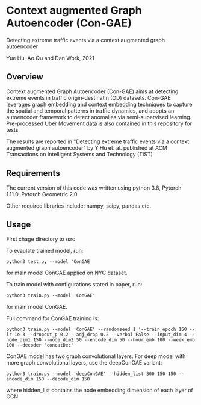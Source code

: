 # Context augmented Graph Autoencoder (Con-GAE)
Detecting extreme traffic events via a context augmented graph autoencoder

Yue Hu, Ao Qu and Dan Work, 2021

## Overview
Context augmented Graph Autoencoder (Con-GAE) aims at detecting extreme events in traffic origin-destinatin (OD) datasets. Con-GAE leverages graph embedding and context embedding techniques to capture the spatial and temporal patterns in traffic dynamics, and adopts an autoencoder framework to detect anomalies via semi-supervised learning. Pre-processed Uber Movement data is also contained in this repository for tests.

The results are reported in "Detecting extreme traffic events via a context augmented graph autoencoder" by Y.Hu et. al. published at ACM Transactions on Intelligent Systems and Technology (TIST)


## Requirements
The current version of this code was written using python 3.8, Pytorch 1.11.0, Pytorch Geometric 2.0

Other required libraries include: numpy, scipy, pandas etc.

## Usage
First chage directory to /src

To evaulate trained model, run:
```
python3 test.py --model 'ConGAE'

```
for main model ConGAE applied on NYC dataset.

To train model with configurations stated in paper, run:
```
python3 train.py --model 'ConGAE'
```
for main model ConGAE.

Full command for ConGAE training is:
```
python3 train.py --model 'ConGAE' --randomseed 1 '--train_epoch 150 --lr 1e-3 --dropout_p 0.2 --adj_drop 0.2 --verbal False --input_dim 4 --node_dim1 150 --node_dim2 50 --encode_dim 50 --hour_emb 100 --week_emb 100 --decoder 'concatDec'
```

ConGAE model has two graph convolutional layers. For deep model with more graph convolutional layers, use the deepConGAE variant:
```
python3 train.py --model 'deepConGAE' --hidden_list 300 150 150 --encode_dim 150 --decode_dim 150

```
where hidden_list contains the node embedding dimension of each layer of GCN


